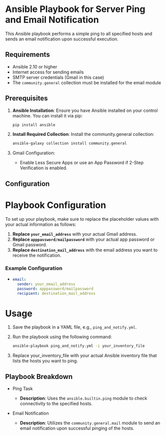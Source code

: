 # Ansible Playbook for Server Ping and Email Notification

This Ansible playbook performs a simple ping to all specified hosts and sends an email notification upon successful execution.

## Requirements

- Ansible 2.10 or higher
- Internet access for sending emails
- SMTP server credentials (Gmail in this case)
- The `community.general` collection must be installed for the email module

## Prerequisites

1. **Ansible Installation**: Ensure you have Ansible installed on your control machine. You can install it via pip:

   ```bash
   pip install ansible
2. **Install Required Collection**: Install the community.general collection:
    ```bash
    ansible-galaxy collection install community.general
3. Gmail Configuration:
   * Enable Less Secure Apps or use an App Password if 2-Step Verification is enabled.

## Configuration
# Playbook Configuration

To set up your playbook, make sure to replace the placeholder values with your actual information as follows:

1. **Replace `your_email_address`** with your actual Gmail address.
2. **Replace `apppassword/mailpassword`** with your actual app password or Gmail password.
3. **Replace `destination_mail_address`** with the email address you want to receive the notification.

### Example Configuration

  * ```yaml
    email:
      sender: your_email_address
      password: apppassword/mailpassword
      recipient: destination_mail_address
 # Usage

1. Save the playbook in a YAML file, e.g., `ping_and_notify.yml`.

2. Run the playbook using the following command:

   ```bash
   ansible-playbook ping_and_notify.yml -i your_inventory_file
3. Replace your_inventory_file with your actual Ansible inventory file that lists the hosts you want to ping.

## Playbook Breakdown

* Ping Task
  - **Description**: Uses the `ansible.builtin.ping` module to check connectivity to the specified hosts.

* Email Notification
  - **Description**: Utilizes the `community.general.mail` module to send an email notification upon successful pinging of the hosts.
   
